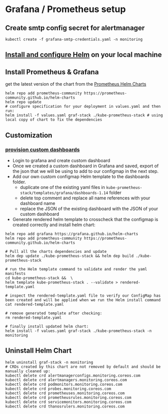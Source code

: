 # Grafana / Prometheus setup

## Create smtp config secret for alertmanager
```shell
kubectl create -f grafana-smtp-credentials.yaml -n monitoring
```

## [Install and configure Helm](https://helm.sh/docs/intro/install/) on your local machine

## Install Prometheus & Grafana
get the latest version of the chart from the [Prometheus Helm Charts](https://github.com/prometheus-community/helm-charts)

```shell
helm repo add prometheus-community https://prometheus-community.github.io/helm-charts
helm repo update
# configure specification for your deployment in values.yaml and then run:
helm install -f values.yaml graf-stack ./kube-prometheus-stack # using local copy of chart to fix the dependencies
```

## Customization

### [provision custom dashboards](https://www.doit.com/how-to-add-custom-grafana-dashboards-in-code-using-the-kube-prometheus-stack-helm-chart/)
- Login to grafana and create custom dashboard
- Once we created a custom dashboard in Grafana and saved, export of the json that we will be using to add to our configmap in the next step.
- Add our own custom configmap Helm template to the dashboards folder.
  - duplicate one of the existing yaml files in `kube-prometheus-stack/templates/grafana/dashboards-1.14` folder
  - delete top comment and replace all name references with your dashboard name
  - replace the JSON of the existing dashboard with the JSON of your custom dashboard
- Generate rendered helm template to crosscheck that the configmap is created correctly and install helm chart:
```shell
helm repo add grafana https://grafana.github.io/helm-charts
helm repo add prometheus-community https://prometheus-community.github.io/helm-charts

# Pull all the charts dependencies and update
helm dep update ./kube-prometheus-stack && helm dep build ./kube-prometheus-stack

# run the Helm template command to validate and render the yaml manifests 
cd kube-prometheus-stack &&  \
helm template kube-prometheus-stack . --validate > rendered-template.yaml

# inspect the rendered-template.yaml file to verify our ConfigMap has been created and will be applied when we run the Helm install command
cat rendered-template.yaml 

# remove generated template after checking: 
rm rendered-template.yaml 

# finally install updated helm chart:
helm install -f values.yaml graf-stack ./kube-prometheus-stack -n monitoring
```


## Uninstall Helm Chart
```shell
helm uninstall graf-stack -n monitoring
# CRDs created by this chart are not removed by default and should be manually cleaned up:
kubectl delete crd alertmanagerconfigs.monitoring.coreos.com
kubectl delete crd alertmanagers.monitoring.coreos.com
kubectl delete crd podmonitors.monitoring.coreos.com
kubectl delete crd probes.monitoring.coreos.com
kubectl delete crd prometheuses.monitoring.coreos.com
kubectl delete crd prometheusrules.monitoring.coreos.com
kubectl delete crd servicemonitors.monitoring.coreos.com
kubectl delete crd thanosrulers.monitoring.coreos.com
```